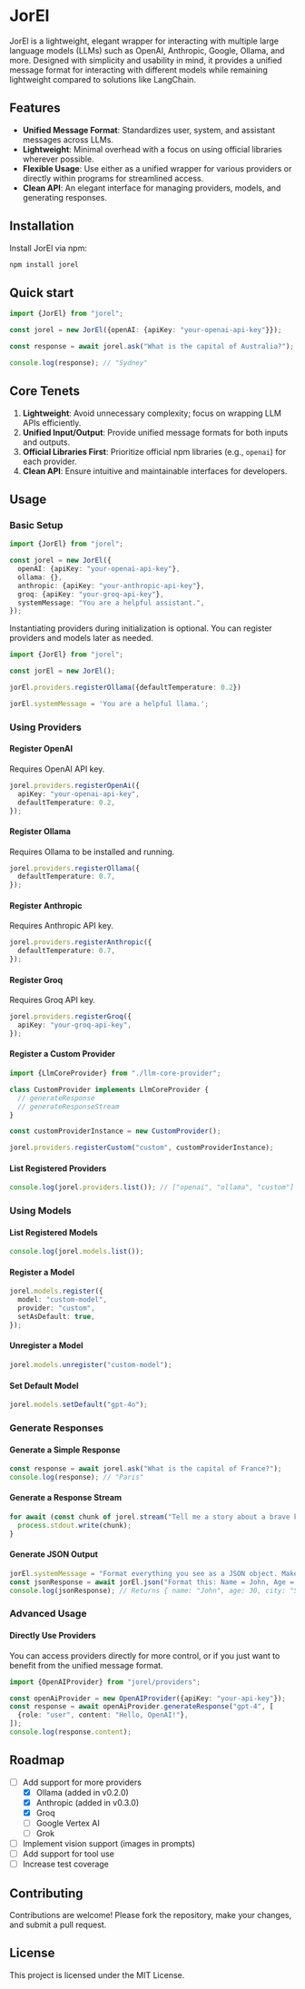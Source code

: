 # JorEl

JorEl is a lightweight, elegant wrapper for interacting with multiple large language models (LLMs) such as OpenAI, Anthropic, Google, Ollama, and more. Designed with simplicity and usability in mind,
it provides a unified message format for interacting with different models while remaining lightweight compared to solutions like LangChain.

## Features

- **Unified Message Format**: Standardizes user, system, and assistant messages across LLMs.
- **Lightweight**: Minimal overhead with a focus on using official libraries wherever possible.
- **Flexible Usage**: Use either as a unified wrapper for various providers or directly within programs for streamlined access.
- **Clean API**: An elegant interface for managing providers, models, and generating responses.

## Installation

Install JorEl via npm:

```bash
npm install jorel
```

## Quick start

```typescript
import {JorEl} from "jorel";

const jorel = new JorEl({openAI: {apiKey: "your-openai-api-key"}});

const response = await jorel.ask("What is the capital of Australia?");

console.log(response); // "Sydney"
```

## Core Tenets

1. **Lightweight**: Avoid unnecessary complexity; focus on wrapping LLM APIs efficiently.
2. **Unified Input/Output**: Provide unified message formats for both inputs and outputs.
3. **Official Libraries First**: Prioritize official npm libraries (e.g., `openai`) for each provider.
4. **Clean API**: Ensure intuitive and maintainable interfaces for developers.

## Usage

### Basic Setup

```typescript
import {JorEl} from "jorel";

const jorel = new JorEl({
  openAI: {apiKey: "your-openai-api-key"},
  ollama: {},
  anthropic: {apiKey: "your-anthropic-api-key"},
  groq: {apiKey: "your-groq-api-key"},
  systemMessage: "You are a helpful assistant.",
});
```

Instantiating providers during initialization is optional. You can register providers and models later as needed.

```typescript
import {JorEl} from "jorel";

const jorEl = new JorEl();

jorEl.providers.registerOllama({defaultTemperature: 0.2})

jorEl.systemMessage = 'You are a helpful llama.';
```

### Using Providers

#### Register OpenAI

Requires OpenAI API key.

```typescript
jorel.providers.registerOpenAi({
  apiKey: "your-openai-api-key",
  defaultTemperature: 0.2,
});
```

#### Register Ollama

Requires Ollama to be installed and running.

```typescript
jorel.providers.registerOllama({
  defaultTemperature: 0.7,
});
```

#### Register Anthropic

Requires Anthropic API key.

```typescript
jorel.providers.registerAnthropic({
  defaultTemperature: 0.7,
});
```

#### Register Groq

Requires Groq API key.

```typescript
jorel.providers.registerGroq({
  apiKey: "your-groq-api-key",
});
```

#### Register a Custom Provider

```typescript
import {LlmCoreProvider} from "./llm-core-provider";

class CustomProvider implements LlmCoreProvider {
  // generateResponse
  // generateResponseStream
}

const customProviderInstance = new CustomProvider();

jorel.providers.registerCustom("custom", customProviderInstance);
```

#### List Registered Providers

```typescript
console.log(jorel.providers.list()); // ["openai", "ollama", "custom"]
```

### Using Models

#### List Registered Models

```typescript
console.log(jorel.models.list());
```

#### Register a Model

```typescript
jorel.models.register({
  model: "custom-model",
  provider: "custom",
  setAsDefault: true,
});
```

#### Unregister a Model

```typescript
jorel.models.unregister("custom-model");
```

#### Set Default Model

```typescript
jorel.models.setDefault("gpt-4o");
```

### Generate Responses

#### Generate a Simple Response

```typescript
const response = await jorel.ask("What is the capital of France?");
console.log(response); // "Paris"
```

#### Generate a Response Stream

```typescript
for await (const chunk of jorel.stream("Tell me a story about a brave knight.")) {
  process.stdout.write(chunk);
}
```

#### Generate JSON Output

```typescript
jorEl.systemMessage = "Format everything you see as a JSON object. Make sure to use snakeCase for attributes!";
const jsonResponse = await jorEl.json("Format this: Name = John, Age = 30, City = Sydney");
console.log(jsonResponse); // Returns { name: "John", age: 30, city: "Sydney" }
```

### Advanced Usage

#### Directly Use Providers

You can access providers directly for more control, or if you just want to benefit from the unified message format.

```typescript
import {OpenAIProvider} from "jorel/providers";

const openAiProvider = new OpenAIProvider({apiKey: "your-api-key"});
const response = await openAiProvider.generateResponse("gpt-4", [
  {role: "user", content: "Hello, OpenAI!"},
]);
console.log(response.content);
```

## Roadmap

- [ ] Add support for more providers
    - [X] Ollama (added in v0.2.0)
    - [X] Anthropic (added in v0.3.0)
    - [X] Groq
    - [ ] Google Vertex AI
    - [ ] Grok
- [ ] Implement vision support (images in prompts)
- [ ] Add support for tool use
- [ ] Increase test coverage

## Contributing

Contributions are welcome! Please fork the repository, make your changes, and submit a pull request.

## License

This project is licensed under the MIT License.

